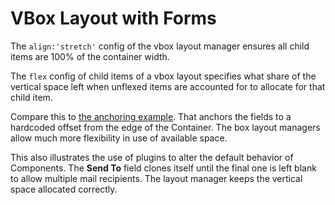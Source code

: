# VBox Layout with Forms #

The `align:'stretch'` config of the vbox layout manager ensures all child items are 100% of the container width.

The `flex` config of child items of a vbox layout specifies what share of the vertical space left when unflexed items are accounted for to allocate for that child item.

Compare this to [the anchoring example](../anchoring/index.html). That anchors the fields to a hardcoded offset from the edge of the Container. The box layout managers allow much more flexibility in use of available space.

This also illustrates the use of plugins to alter the default behavior of Components. The **Send To** field clones itself until the final one is left blank to allow multiple mail recipients. The layout manager keeps the vertical space allocated correctly.
